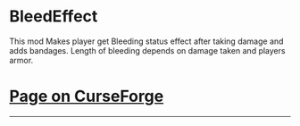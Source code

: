 # BleedEffect
This mod Makes player get Bleeding status effect after taking damage and adds bandages.
Length of bleeding depends on damage taken and players armor.

# [Page on CurseForge](https://www.curseforge.com/minecraft/mc-mods/haemorrhage)

------------------------------------------------------------
